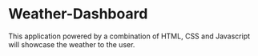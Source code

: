 # Weather-Dashboard
This application powered by a combination of HTML, CSS and Javascript will showcase the weather to the user.
